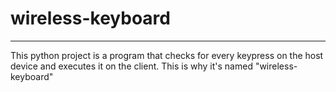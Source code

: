 # wireless-keyboard
----------------
This python project is a program that checks for every keypress on the host device and executes it on the client. This is why it's named "wireless-keyboard"